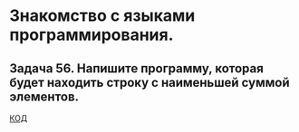 # Знакомство с языками программирования.

## Задача 56. Напишите программу, которая будет находить строку с наименьшей суммой элементов.

[КОД](Program.cs)